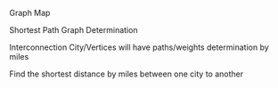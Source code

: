 Graph Map 

Shortest Path Graph Determination

Interconnection City/Vertices will have paths/weights determination by miles

Find the shortest distance by miles between one city to another
